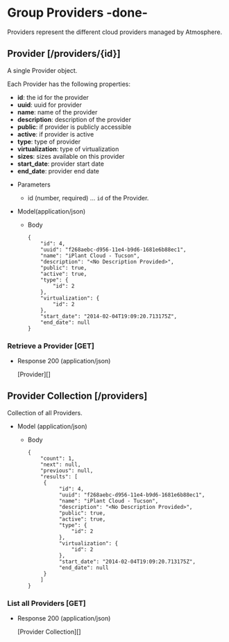 # Group Providers -done-
Providers represent the different cloud providers managed by Atmosphere.

## Provider [/providers/{id}]
A single Provider object.

Each Provider has the following properties:

- **id**: the id for the provider
- **uuid**: uuid for provider
- **name**: name of the provider
- **description**: description of the provider
- **public**: if provider is publicly accessible
- **active**: if provider is active
- **type**: type of provider
- **virtualization**: type of virtualization
- **sizes**: sizes available on this provider
- **start_date**: provider start date
- **end_date**: provider end date


+ Parameters
    + id (number, required) ... `id` of the Provider.

+ Model(application/json)

    + Body
    
          {
              "id": 4,
              "uuid": "f268aebc-d956-11e4-b9d6-1681e6b88ec1",
              "name": "iPlant Cloud - Tucson",
              "description": "<No Description Provided>",
              "public": true,
              "active": true,
              "type": {
                  "id": 2
              },
              "virtualization": {
                  "id": 2
              },
              "start_date": "2014-02-04T19:09:20.713175Z",
              "end_date": null
          }


### Retrieve a Provider [GET]
+ Response 200 (application/json)

    [Provider][]

## Provider Collection [/providers]
Collection of all Providers.

+ Model (application/json)

    + Body
    
          {
              "count": 1,
              "next": null,
              "previous": null,
              "results": [
               {
                    "id": 4,
                    "uuid": "f268aebc-d956-11e4-b9d6-1681e6b88ec1",
                    "name": "iPlant Cloud - Tucson",
                    "description": "<No Description Provided>",
                    "public": true,
                    "active": true,
                    "type": {
                        "id": 2
                    },
                    "virtualization": {
                        "id": 2
                    },
                    "start_date": "2014-02-04T19:09:20.713175Z",
                    "end_date": null
               }
              ]
          }
            
### List all Providers [GET]
+ Response 200 (application/json)

    [Provider Collection][]
